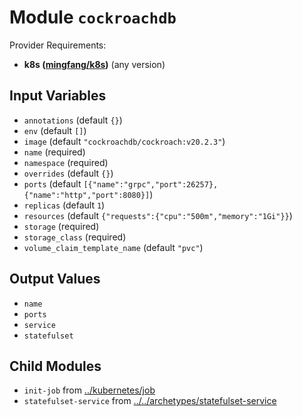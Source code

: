 
# Module `cockroachdb`

Provider Requirements:
* **k8s ([mingfang/k8s](https://registry.terraform.io/providers/mingfang/k8s/latest))** (any version)

## Input Variables
* `annotations` (default `{}`)
* `env` (default `[]`)
* `image` (default `"cockroachdb/cockroach:v20.2.3"`)
* `name` (required)
* `namespace` (required)
* `overrides` (default `{}`)
* `ports` (default `[{"name":"grpc","port":26257},{"name":"http","port":8080}]`)
* `replicas` (default `1`)
* `resources` (default `{"requests":{"cpu":"500m","memory":"1Gi"}}`)
* `storage` (required)
* `storage_class` (required)
* `volume_claim_template_name` (default `"pvc"`)

## Output Values
* `name`
* `ports`
* `service`
* `statefulset`

## Child Modules
* `init-job` from [../kubernetes/job](../kubernetes/job)
* `statefulset-service` from [../../archetypes/statefulset-service](../../archetypes/statefulset-service)


